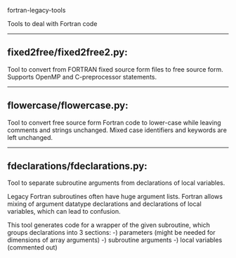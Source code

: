fortran-legacy-tools

Tools to deal with Fortran code

-------------------------------------------------------------------------------
fixed2free/fixed2free2.py:
-------------------------------------------------------------------------------

Tool to convert from FORTRAN fixed source form files to free source form.
Supports OpenMP and C-preprocessor statements.

-------------------------------------------------------------------------------
flowercase/flowercase.py:
-------------------------------------------------------------------------------

Tool to convert free source form Fortran code to lower-case while
leaving comments and strings unchanged.
Mixed case identifiers and keywords are left unchanged.

-------------------------------------------------------------------------------
fdeclarations/fdeclarations.py:
-------------------------------------------------------------------------------

Tool to separate subroutine arguments from declarations of local variables.

Legacy Fortran subroutines often have huge argument lists. Fortran allows
mixing of argument datatype declarations and declarations of local variables,
which can lead to confusion.

This tool generates code for a wrapper of the given subroutine, which
groups declarations into 3 sections:
-) parameters (might be needed for dimensions of array arguments)
-) subroutine arguments
-) local variables (commented out)

